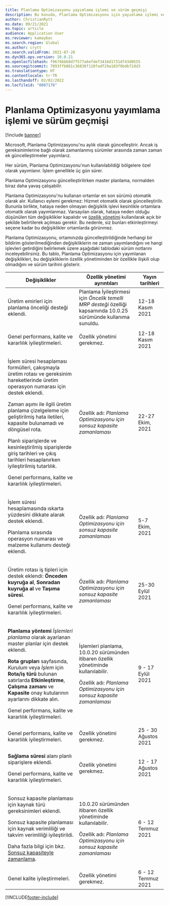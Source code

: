 ```yaml
---
title: Planlama Optimizasyonu yayımlama işlemi ve sürüm geçmişi
description: Bu konuda, Planlama Optimizasyonu için yayımlama işlemi ve sürüm geçmişi hakkında bilgi verilmektedir.
author: ChristianRytt
ms.date: 09/21/2021
ms.topic: article
audience: Application User
ms.reviewer: kamaybac
ms.search.region: Global
ms.author: crytt
ms.search.validFrom: 2021-07-28
ms.dyn365.ops.version: 10.0.21
ms.openlocfilehash: f9674bb68d7f577a6efdef3416d1731d743d0555
ms.sourcegitcommit: 7893ffb081c36838f110fadf29a183f9bdb72dd3
ms.translationtype: HT
ms.contentlocale: tr-TR
ms.lasthandoff: 02/02/2022
ms.locfileid: "8087178"
---
```

# <a name="planning-optimization-release-process-and-release-history"></a>Planlama Optimizasyonu yayımlama işlemi ve sürüm geçmişi

[!include [banner](../../includes/banner.md)]

Microsoft, Planlama Optimizasyonu'nu aylık olarak güncelleştirir. Ancak iş gereksinimlerine bağlı olarak zamanlanmış sürümler arasında zaman zaman ek güncelleştirmeler yayımlarız.

Her sürüm, Planlama Optimizasyonu'nun kullanılabildiği bölgelere özel olarak yayımlanır. İşlem genellikle üç gün sürer.

Planlama Optimizasyonu güncelleştirilirken master planlama, normalden biraz daha yavaş çalışabilir.

Planlama Optimizasyonu'nu kullanan ortamlar en son sürümü otomatik olarak alır. Kullanıcı eylemi gerekmez: Hizmet otomatik olarak güncelleştirilir. Bununla birlikte, hataya neden olmayan değişiklik işlevi kesinlikle ortamlara otomatik olarak yayımlanmaz. Varsayılan olarak, hataya neden olduğu düşünülen tüm değişiklikler kapalıdır ve [özellik yönetimi](../../../fin-ops-core/fin-ops/get-started/feature-management/feature-management-overview.md) kullanılarak açık bir şekilde belirtilerek açılması gerekir. Bu nedenle, siz bunları etkinleştirmeyi seçene kadar bu değişiklikler ortamlarda görünmez.

Planlama Optimizasyonu, ortamınızda güncelleştirildiğinde herhangi bir bildirim gösterilmediğinden değişikliklerin ne zaman yayımlandığını ve hangi işlevleri getirdiğini belirlemek üzere aşağıdaki tablodaki sürüm notlarını inceleyebilirsiniz. Bu tablo, Planlama Optimizasyonu için yayımlanan değişiklikleri, bu değişikliklerin özellik yönetiminden bir özellikle ilişkili olup olmadığını ve sürüm tarihini gösterir.

| Değişiklikler | Özellik yönetimi ayrıntıları | Yayın tarihleri |
|---|---|---|
| <p>Üretim emirleri için planlama önceliği desteği eklendi. | Planlama İyileştirmesi için *Öncelik temelli MRP desteği* özelliği kapsamında 10.0.25 sürümünde kullanıma sunuldu. | 12-18 Kasım 2021 |
| <p>Genel performans, kalite ve kararlılık iyileştirmeleri. | Özellik yönetimi gerekmez. | 12-18 Kasım 2021 |
| <p>İşlem süresi hesaplaması formülleri, çakışmayla üretim rotası ve gereksinim hareketlerinde üretim operasyon numarası için destek eklendi.</p><p>Zaman aşımı ile ilgili üretim planlama çizelgeleme için geliştirilmiş hata iletileri, kapasite bulunamadı ve döngüsel rota.</p><p>Planlı siparişlerde ve kesinleştirilmiş siparişlerde giriş tarihleri ve çıkış tarihleri hesaplanırken iyileştirilmiş tutarlılık.</p><p>Genel performans, kalite ve kararlılık iyileştirmeleri. | Özellik adı: *Planlama Optimizasyonu için sonsuz kapasite zamanlaması* | 22-27 Ekim, 2021 |
| <p>İşlem süresi hesaplamasında ıskarta yüzdesini dikkate alarak destek eklendi.</p><p>Planlama sırasında operasyon numarası ve malzeme kullanımı desteği eklendi. | Özellik adı: *Planlama Optimizasyonu için sonsuz kapasite zamanlaması* | 5-7 Ekim, 2021 |
| <p>Üretim rotası iş tipleri için destek eklendi: **Önceden kuyruğa al**, **Sonradan kuyruğa al** ve **Taşıma süresi**.</p><p>Genel performans, kalite ve kararlılık iyileştirmeleri. | Özellik adı: *Planlama Optimizasyonu için sonsuz kapasite zamanlaması* | 25-30 Eylül 2021 |
| <p>**Planlama yöntemi** *İşlemleri planlama* olarak ayarlanan master planlar için destek eklendi.</p><p>**Rota grupları** sayfasında, *Kurulum* veya *İşlem* için **Rota/iş türü** bulunan satırlarda **Etkinleştirme**, **Çalışma zamanı** ve **Kapasite** onay kutularının ayarlarını dikkate alın. </p><p>Genel performans, kalite ve kararlılık iyileştirmeleri. | <p>İşlemleri planlama, 10.0.20 sürümünden itibaren özellik yönetiminde kullanılabilir.</p><p>Özellik adı: *Planlama Optimizasyonu için sonsuz kapasite zamanlaması*</p>  | 9 - 17 Eylül 2021 |
| Genel performans, kalite ve kararlılık iyileştirmeleri. | Özellik yönetimi gerekmez. | 25 - 30 Ağustos 2021 |
| <p>**Sağlama süresi** alanı planlı siparişlere eklendi.</p><p>Genel performans, kalite ve kararlılık iyileştirmeleri.</p> | Özellik yönetimi gerekmez. | 12 - 17 Ağustos 2021 |
| <p>Sonsuz kapasite planlaması için kaynak türü gereksinimleri eklendi.</p><p>Sonsuz kapasite planlaması için kaynak verimliliği ve takvim verimliliği iyileştirildi.</p><p>Daha fazla bilgi için bkz. [Sonsuz kapasiteyle zamanlama](infinite-capacity-planning.md). | <p>10.0.20 sürümünden itibaren özellik yönetiminde kullanılabilir.</p><p>Özellik adı: *Planlama Optimizasyonu için sonsuz kapasite zamanlaması*</p> | 6 - 12 Temmuz 2021 |
| Genel kalite iyileştirmeleri. | Özellik yönetimi gerekmez. | 6 - 12 Temmuz 2021 |

[!INCLUDE[footer-include](../../../includes/footer-banner.md)]
